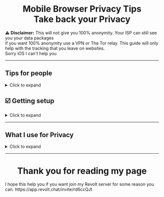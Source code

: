 <h1 align="center">
 Mobile Browser Privacy Tips <br/>
  Take back your Privacy
</h1>

⚠️ **Disclaimer:** This will not give you 100% anonymity. Your ISP can still see you your data packages <br/> 
if you want 100% anonymity use a VPN or The Tor relay. This guide will only help with the tracking that you leave on websites.<br/>
Sorry iOS I can't help you

--------------
## Tips for people

<details>
  <summary>Click to expand</summary>

 ---------
 * What is this page about? <br/> 
 This for again helping you with Mobile Privacy for Android
 ----------
* Whats a good phone for custom rom? I think the best phone for that is <br/>
`Google Pixel Phone (non-carrier models)`
Just see if the OEM can be unlock or not
------------
* What about VPN's?<br/>
Ok 90% of VPN are not anonymous here a video to tell you why [Click me](https://www.youtube.com/watch?v=hPrMtIXUh1s&t)
--------------
* What's a good custom rom for Privacy?<br/>
 The best one is [CalyxOS](https://calyxos.org/) and [GrapheneOS](https://grapheneos.org/) are the two best one<br/>
 Pick what ever fits you
--------------
* What's a good Privacy Web Browser for my phone?<br/>
 Use Forks of Firefox or Firefox Nightly. Here a list of some browser<br/>
 1. Mull Fork of Firefox Mobile with arkenfox user profile
 Link to [Mull](https://f-droid.org/packages/us.spotco.fennec_dos/) and [Arkenfox user.js](https://github.com/arkenfox/user.js/)
 2. [Bromite](https://www.bromite.org/) A fork of The Chromium Projects
 3. Tor Browser for Android only
 -------------------
 * What about Rooted Android phone?<br/>
 Well it's 50/50 just don't do dumb stuff and you will be good
  ------------------
* Saving Battery<br/>
 Power off your phone not sleep when you are not using it<br/>
 and close/uninstall apps you don't use or not using
 ------------------
* And last can I still use it as my daily Browser<br/>
 Why ask me that you can but in the guide of getting setup you might want to not add some settings
 ------------------
</details>

## ☑️ Getting setup

<details>
  <summary>Click to expand</summary>
 
<h1 align="center">
 Keep Your browser Pivate
</h1>
 
* If you have the following downloaded you good if not download it to start.
 1. [F-Droid](https://f-droid.org/)
 2. Mull Browser or Firefox Nightly <-- Google Play or Aurora Store needed
 3. Bromite
 4. Tor Browser
 
 ----------------
 ⚠️ **WARNING:** Some config will be brake websites<br/>
 ## Lets get started
 * Changing some Mull config for `about:config` here what to put down<br/>
 ```json
 "geo.enable", false
 "network.http.sendRefererHeader", 0
 "browser.cache.disk.enable", false this will brake website
 "dom.battery.enabled", false
 "dom.indexedDB.enabled", false this will brake website
 "dom.storage.enabled", false this will brake website
 "media.peerconnection.enabled", false
 ```
 ----------------
 * Now for Firefox Nightly
 this will be a bit longer<br/>
 go to `about:config` and put/change<br/>
 Most of it is from arkenfox.js<br/>
 
 ```json
"browser.aboutConfig.showWarning", false : disable about:config warning popup
"browser.shell.checkDefaultBrowser", false : check if Firefox is your default browser
"browser.startup.page", 0 : Restore previous session
"browser.startup.homepage", "about:blank" : takes you to homepage when opne new tab
"browser.newtabpage.enabled", false
"browser.newtab.preload", false
"browser.newtabpage.activity-stream.feeds.telemetry", false
"browser.newtabpage.activity-stream.telemetry", false
"browser.newtabpage.activity-stream.feeds.snippets", false
"browser.newtabpage.activity-stream.feeds.section.topstories", false
"browser.newtabpage.activity-stream.section.highlights.includePocket", false
"browser.newtabpage.activity-stream.showSponsored", false
"browser.newtabpage.activity-stream.feeds.discoverystreamfeed", false
"browser.newtabpage.activity-stream.showSponsoredTopSites", false
"browser.newtabpage.activity-stream.default.sites", "" : This does not block you from adding your own
"geo.provider.network.url", "https://location.services.mozilla.com/v1/geolocate?key=%MOZILLA_API_KEY%" : "Optionally enable logging to the console (defaults to false)"
"geo.provider.use_gpsd", false
"browser.region.network.url", ""
"browser.region.update.enabled", false
"intl.accept_languages", "en-US, en"
"javascript.use_us_english_locale", true
"geo.enable", false
"extensions.getAddons.showPane", false
"extensions.htmlaboutaddons.recommendations.enabled", false
"browser.discovery.enabled", false
"datareporting.policy.dataSubmissionEnabled", false
"datareporting.healthreport.uploadEnabled", false
"toolkit.telemetry.unified", false
"toolkit.telemetry.enabled", false
"toolkit.telemetry.server", "data:,"
"toolkit.telemetry.archive.enabled", false
"toolkit.telemetry.newProfilePing.enabled", false
"toolkit.telemetry.shutdownPingSender.enabled", false
"toolkit.telemetry.updatePing.enabled", false
"toolkit.telemetry.bhrPing.enabled", false
"toolkit.telemetry.firstShutdownPing.enabled", false
"toolkit.telemetry.coverage.opt-out", true
"toolkit.coverage.opt-out", true
"toolkit.coverage.endpoint.base", ""
"browser.ping-centre.telemetry", false
"app.shield.optoutstudies.enabled", false
"app.normandy.enabled", false
"app.normandy.api_url", ""
"breakpad.reportURL", ""
"browser.tabs.crashReporting.sendReport", false
"browser.crashReports.unsubmittedCheck.autoSubmit2", false
"captivedetect.canonicalURL", ""
"network.captive-portal-service.enabled", false
"network.connectivity-service.enabled", false
```
* Read from this list [Click me](https://gitlab.com/divested-mobile/mull-fenix/-/blob/master/preferences/userjs-arkenfox.js)
</details>

-----------
</details>

## What I use for Privacy

<details>
  <summary>Click to expand</summary>
 
* Here my list
1. I use Google Pixel 6 Pro with CalyxOS
2. For apps I use the Aurora Store and F-Droid
3. Browser I use Mull Browser and Bromite
4. Password Manager I use KeepassDX
5. For texting use Molly FOSS or Signal
</details>

-------------
<h1 align="center">
 Thank you for reading my page <br/>
</h1>
I hope this help you if you want join my Revolt server for some reason you can. https://app.revolt.chat/invite/rd6ccQJt
